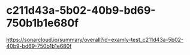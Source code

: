 # c211d43a-5b02-40b9-bd69-750b1b1e680f
https://sonarcloud.io/summary/overall?id=examly-test_c211d43a-5b02-40b9-bd69-750b1b1e680f
